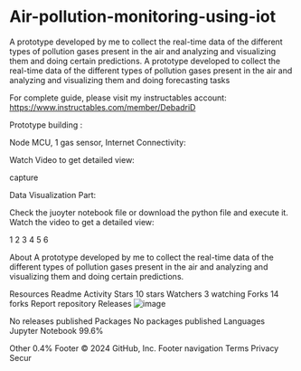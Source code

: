 # Air-pollution-monitoring-using-iot
 A prototype developed by me to collect the real-time data of the different types of pollution gases present in the air and analyzing and visualizing them and doing certain predictions.
A prototype developed to collect the real-time data of the different types of pollution gases present in the air and analyzing and visualizing them and doing forecasting tasks

For complete guide, please visit my instructables account: https://www.instructables.com/member/DebadriD

Prototype building :

Node MCU, 1 gas sensor, Internet Connectivity:

Watch Video to get detailed view:

capture

Data Visualization Part:

Check the juoyter notebook file or download the python file and execute it. Watch the video to get a detailed view:

1 2 3 4 5 6

About
A prototype developed by me to collect the real-time data of the different types of pollution gases present in the air and analyzing and visualizing them and doing certain predictions.

Resources
 Readme
 Activity
Stars
 10 stars
Watchers
 3 watching
Forks
 14 forks
Report repository
Releases
![image](https://github.com/Sasikumarroyal/Air-pollution-monitoring-using-iot/assets/141438932/7b92abe0-d1b9-464e-81a6-249620ca8be9)

No releases published
Packages
No packages published
Languages
Jupyter Notebook
99.6%
 
Other
0.4%
Footer
© 2024 GitHub, Inc.
Footer navigation
Terms
Privacy
Secur
